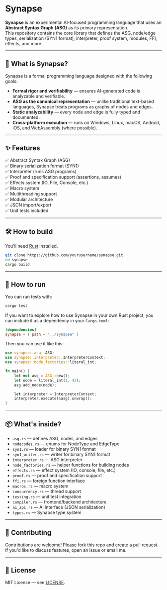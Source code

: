 # Synapse

**Synapse** is an experimental AI-focused programming language that uses an **Abstract Syntax Graph (ASG)** as its primary representation.  
This repository contains the core library that defines the ASG, node/edge types, serialization (SYN1 format), interpreter, proof system, modules, FFI, effects, and more.

---

## 🧩 What is Synapse?

Synapse is a formal programming language designed with the following goals:
- **Formal rigor and verifiability** — ensures AI-generated code is analyzable and verifiable.
- **ASG as the canonical representation** — unlike traditional text-based languages, Synapse treats programs as graphs of nodes and edges.
- **Static analyzability** — every node and edge is fully typed and documented.
- **Cross-platform execution** — runs on Windows, Linux, macOS, Android, iOS, and WebAssembly (where possible).

---

## ✨ Features

✅ Abstract Syntax Graph (ASG)  
✅ Binary serialization format (SYN1)  
✅ Interpreter (runs ASG programs)  
✅ Proof and specification support (assertions, assumes)  
✅ Effects system (IO, File, Console, etc.)  
✅ Macro system  
✅ Multithreading support  
✅ Modular architecture  
✅ JSON import/export  
✅ Unit tests included

---

## 🛠️ How to build

You'll need [Rust](https://www.rust-lang.org/) installed.

```bash
git clone https://github.com/yourusername/synapse.git
cd synapse
cargo build
````

---

## 🚀 How to run

You can run tests with:

```bash
cargo test
```

If you want to explore how to use Synapse in your own Rust project, you can include it as a dependency in your `Cargo.toml`:

```toml
[dependencies]
synapse = { path = "../synapse" }
```

Then you can use it like this:

```rust
use synapse::asg::ASG;
use synapse::interpreter::InterpreterContext;
use synapse::node_factories::literal_int;

fn main() {
    let mut asg = ASG::new();
    let node = literal_int(1, 42);
    asg.add_node(node);

    let interpreter = InterpreterContext;
    interpreter.execute(&asg).unwrap();
}
```

---

## 📦 What's inside?

* `asg.rs` — defines ASG, nodes, and edges
* `nodecodes.rs` — enums for NodeType and EdgeType
* `syn1.rs` — loader for binary SYN1 format
* `syn1_writer.rs` — writer for binary SYN1 format
* `interpreter.rs` — ASG interpreter
* `node_factories.rs` — helper functions for building nodes
* `effects.rs` — effect system (IO, console, file, etc.)
* `proof.rs` — proof and specification support
* `ffi.rs` — foreign function interface
* `macros.rs` — macro system
* `concurrency.rs` — thread support
* `testing.rs` — unit test integration
* `compiler.rs` — frontend/backend architecture
* `ai_api.rs` — AI interface (JSON serialization)
* `types.rs` — Synapse type system

---

## 🤝 Contributing

Contributions are welcome! Please fork this repo and create a pull request.
If you'd like to discuss features, open an issue or email me.

---

## 📜 License

MIT License — see [LICENSE](LICENSE).